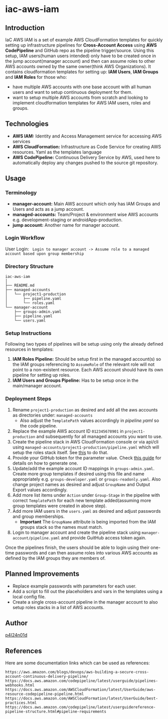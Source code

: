 # iac-aws-iam

## Introduction
IaC AWS IAM is a set of example AWS CloudFormation templates for quickly setting up infrastructure pipelines for **Cross-Account Access** using **AWS CodePipeline** and GitHub repo as the pipeline trigger/source. Using this setup, IAM users(human users intended) only have to be created once in the jump account(manager account) and then can assume roles to other AWS accounts owned by the same owner(think AWS Organizations).
It contains cloudformation templates for setting up: **IAM Users**, **IAM Groups** and **IAM Roles** for those who: 
* have multiple AWS accounts with one base account with all human users and want to setup continuous deployment for them.
* want to setup multiple AWS accounts from scratch and looking to implement cloudformation templates for AWS IAM users, roles and groups.


## Technologies
* **AWS IAM:** Identity and Access Management service for accessing AWS services
* **AWS CloudFormation:** Infrastructure as Code Service for creating AWS resources. Yaml as the templates language
* **AWS CodePipeline:**	Continuous Delivery Service by AWS, used here to automatically deploy any changes pushed to the source git repository.


## Usage

### Terminology
* **manager-account:** Main AWS account which only has IAM Groups and Users and acts as a jump account.
* **managed-accounts:** Team/Project & environment wise AWS accounts e.g. development-staging or androidApp-production.
* **jump account:** Another name for manager account.

### Login Workflow
User Login: ` Login to manager account -> Assume role to a managed account based upon group membership`

### Directory Structure
```
iac-aws-iam
│
├── README.md
├── managed-accounts
│   └── project1-production
│       ├── pipeline.yaml
│       └── roles.yaml
└── manager-account
    ├── groups-admin.yaml
    ├── pipeline.yaml
    └── users.yaml
```

### Setup Instructions
Following two types of pipelines will be setup using only the already defined resources in templates:

1. **IAM Roles Pipeline:** Should be setup first in the managed account(s) so the IAM groups referencing to `AssumeRole` of the relevant role will not point to a non-existent resource. Each AWS account should have its own pipeline for setting up roles.
2. **IAM Users and Groups Pipeline:** Has to be setup once in the main/manager account.

### Deployment Steps
1. Rename `project1-production` as desired and add all the aws accounts as directories under: `managed-accounts`
	- Also adjust the `TemplatePath` values accordingly in *pipeline.yaml* so the code pipeline. 
2. Replace the example AWS account ID `012345678901` in `project1-production` and subsequently for all managed accounts you want to use.
3. Create the pipeline stack in AWS CloudFormation console or via api/cli using `managed-accounts/project1-production/pipeline.yaml` which will setup the roles stack itself. See [this](https://docs.aws.amazon.com/AWSCloudFormation/latest/UserGuide/cfn-console-create-stack.html) to do that.
4. Provide your GitHub token for the parameter value. Check [this guide](https://docs.aws.amazon.com/codepipeline/latest/userguide/integrations-action-type.html#integrations-source
) for details on how to generate one.
5. Update/add the example account ID mappings in `groups-admin.yaml`. Create more group templates if desired using this file and name appropriately e.g. `groups-developer.yaml` or `groups-readonly.yaml`. Also change project names as desired and adjust `GroupName` and Output Export values accordingly.
6. Add more list items under `Action` under `Group-Stage` in the pipeline with correct `TemplatePath` for each new template added(assuming more group templates were created in above step).
7. Add more IAM users in the `users.yaml` as desired and adjust passwords and group memberships. 
	* **Important** The `GroupName` attribute is being imported from the IAM groups stack so the names must match. 
8. Login to manager account and create the pipeline stack using `manager-account/pipeline.yaml` and provide GuitHub access token again.

Once the pipelines finish, the users should be able to login using their one-time passwords and can then assume roles into various AWS accounts as defined by the IAM groups they are members of.


## Planned Improvements
* Replace example passwords with parameters for each user.
* Add a script to fill out the placeholders and vars in the templates using a local config file.
* Create a single cross-account pipeline in the manager account to also setup roles stacks in a list of AWS accounts.


## Author
[p4I24n01d](https://github.com/p4I24n01d)

## References
Here are some documentation links which can be used as references:

    https://aws.amazon.com/blogs/devops/aws-building-a-secure-cross-account-continuous-delivery-pipeline/
    https://docs.aws.amazon.com/codepipeline/latest/userguide/pipelines-webhooks.html
    https://docs.aws.amazon.com/AWSCloudFormation/latest/UserGuide/aws-resource-codepipeline-pipeline.html
    https://docs.aws.amazon.com/AWSCloudFormation/latest/UserGuide/best-practices.html
    https://docs.aws.amazon.com/codepipeline/latest/userguidereference-pipeline-structure.html#pipeline-requirements
